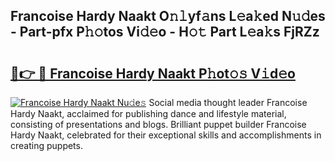 ## Francoise Hardy Naakt O𝚗𝚕yf𝚊ns L𝚎a𝚔ed N𝚞𝚍es - Part-pfx P𝚑𝚘tos Vi𝚍𝚎o - H𝚘𝚝 Part L𝚎a𝚔s FjRZz

# <h2><a href="http://kf03m2.oniu.top/?m=Francoise+Hardy+Naakt">🔗👉 🔴 Francoise Hardy Naakt P𝚑ot𝚘𝚜 V𝚒d𝚎o</a></h2>

[![Francoise Hardy Naakt Nu𝚍e𝚜](https://i.imgur.com/0qMVB7G.gif)](http://kf03m2.oniu.top/?m=Francoise+Hardy+Naakt)
Social media thought leader Francoise Hardy Naakt, acclaimed for publishing dance and lifestyle material, consisting of presentations and blogs. Brilliant puppet builder Francoise Hardy Naakt, celebrated for their exceptional skills and accomplishments in creating puppets.  
